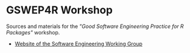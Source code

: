 # GSWEP4R Workshop

Sources and materials for the *"Good Software Engineering Practice for R Packages"* workshop.

* [Website of the Software Engineering Working Group](https://rconsortium.github.io/asa-biop-swe-wg/)
